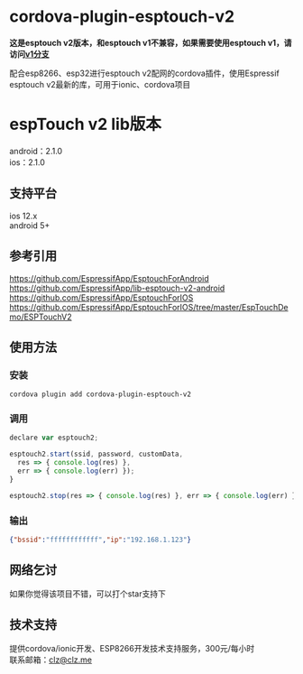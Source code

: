 # cordova-plugin-esptouch-v2  
**这是esptouch v2版本，和esptouch v1不兼容，如果需要使用esptouch v1，请访问[v1分支](https://github.com/coloz/cordova-plugin-esptouch/tree/v1)**  

配合esp8266、esp32进行esptouch v2配网的cordova插件，使用Espressif esptouch v2最新的库，可用于ionic、cordova项目  


# espTouch v2 lib版本  
android：2.1.0  
ios：2.1.0  
  
## 支持平台  
ios 12.x  
android 5+  

## 参考引用  
https://github.com/EspressifApp/EsptouchForAndroid  
https://github.com/EspressifApp/lib-esptouch-v2-android  
https://github.com/EspressifApp/EsptouchForIOS  
https://github.com/EspressifApp/EsptouchForIOS/tree/master/EspTouchDemo/ESPTouchV2  

## 使用方法  
### 安装  
```
cordova plugin add cordova-plugin-esptouch-v2
```

### 调用  
```javascript
declare var esptouch2;

esptouch2.start(ssid, password, customData, 
  res => { console.log(res) },
  err => { console.log(err) });
}

esptouch2.stop(res => { console.log(res) }, err => { console.log(err) });

```
### 输出  
```json
{"bssid":"ffffffffffff","ip":"192.168.1.123"}
```

## 网络乞讨  
如果你觉得该项目不错，可以打个star支持下  

## 技术支持  
提供cordova/ionic开发、ESP8266开发技术支持服务，300元/每小时  
联系邮箱：clz@clz.me  
